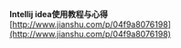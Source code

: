 **Intellij idea使用教程与心得**  
[http://www.jianshu.com/p/04f9a8076198](http://www.jianshu.com/p/04f9a8076198)